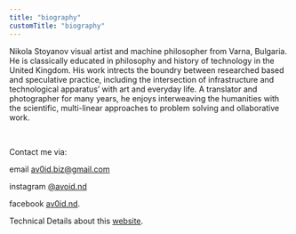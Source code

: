```yaml
---
title: "biography"
customTitle: "biography"
---
```


Nikola Stoyanov visual artist and machine philosopher from Varna, Bulgaria. He is classically educated in philosophy and history of technology in the United Kingdom. His work intrects the boundry between researched based and speculative practice, including the intersection of infrastructure and technological apparatus’ with art and everyday life. A translator and photographer for many years, he enjoys interweaving the humanities with the scientific, multi-linear approaches to problem solving and ollaborative work.

</br>

Contact me via:

email [av0id.biz@gmail.com](mailto:av0id.biz@gmail.com)

instagram [@avoid.nd](https://www.instagram.com/avoid.nd/)

facebook [av0id.nd](https://www.facebook.com/av0id.nd/").

Technical Details about this [website](/tech-spec).
